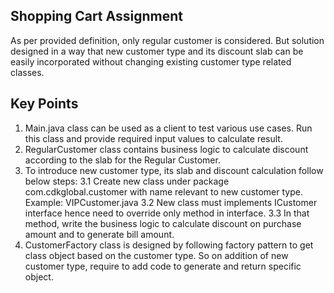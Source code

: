 ## Shopping Cart Assignment

As per provided definition, only regular customer is considered.
But solution designed in a way that new customer type and its discount slab can be easily incorporated
without changing existing customer type related classes.

Key Points
----------
1. Main.java class can be used as a client to test various use cases.
   Run this class and provide required input values to calculate result.
2. RegularCustomer class contains business logic to calculate discount according to the slab for the Regular Customer.
3. To introduce new customer type, its slab and discount calculation follow below steps:
    3.1 Create new class under package com.cdkglobal.customer with name relevant to new customer type.
        Example: VIPCustomer.java
    3.2 New class must implements ICustomer interface hence need to override only method in interface.
    3.3 In that method, write the business logic to calculate discount on purchase amount and to generate bill amount.
4. CustomerFactory class is designed by following factory pattern to get class object based on the customer type. So on
   addition of new customer type, require to add code to generate and return specific object.




